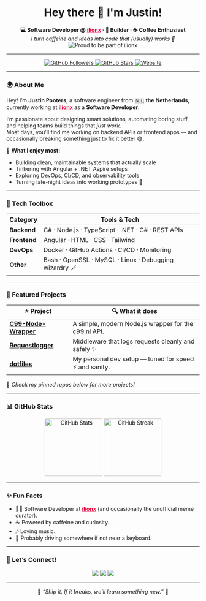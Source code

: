 <h1 align="center">Hey there 👋 I'm Justin!</h1>

<p align="center">
  <b>💻 Software Developer @ <a href="https://www.ilionx.com" target="_blank" style="color:#E8003D;font-weight:bold;">ilionx</a> · 🧠 Builder · ☕ Coffee Enthusiast</b><br>
  <em>I turn caffeine and ideas into code that (usually) works 🎯</em>
  <img src="https://img.shields.io/badge/❤️%20Proud%20to%20be%20part%20of%20ilionx-E8003D?style=for-the-badge" alt="Proud to be part of ilionx" />
</p>

---

<p align="center">
  <a href="https://github.com/justinpooters">
    <img src="https://img.shields.io/github/followers/justinpooters?label=Followers&style=social" alt="GitHub Followers" />
  </a>
  <a href="https://github.com/justinpooters?tab=repositories">
    <img src="https://img.shields.io/github/stars/justinpooters?label=Stars&style=social" alt="GitHub Stars" />
  </a>
  <a href="https://justinp.dev">
    <img src="https://img.shields.io/badge/🌐%20Website-justinp.dev-blue?style=flat&logo=google-chrome&logoColor=white" alt="Website" />
  </a>
</p>

---

### 🌍 About Me

Hey! I’m **Justin Pooters**, a software engineer from 🇳🇱 **the Netherlands**, currently working at <a href="https://www.ilionx.com" style="color:#E8003D;font-weight:bold;">ilionx</a> as a **Software Developer**.  

I’m passionate about designing smart solutions, automating boring stuff, and helping teams build things that *just work*.  
Most days, you’ll find me working on backend APIs or frontend apps — and occasionally breaking something just to fix it better 😅.  

🧩 **What I enjoy most:**
- Building clean, maintainable systems that actually scale  
- Tinkering with Angular + .NET Aspire setups  
- Exploring DevOps, CI/CD, and observability tools  
- Turning late-night ideas into working prototypes 🚀  

---

### 🧠 Tech Toolbox

| Category | Tools & Tech |
|-----------|---------------|
| **Backend** | C# · Node.js · TypeScript · .NET · C# · REST APIs |
| **Frontend** | Angular · HTML · CSS · Tailwind |
| **DevOps** | Docker · GitHub Actions · CI/CD · Monitoring |
| **Other** | Bash · OpenSSL · MySQL · Linux · Debugging wizardry 🪄 |

---

### 🚀 Featured Projects

| ⭐ Project | 🔍 What it does |
|------------|----------------|
| [**C99-Node-Wrapper**](https://github.com/justinpooters/C99-Node-Wrapper) | A simple, modern Node.js wrapper for the c99.nl API. |
| [**Requestlogger**](https://github.com/justinpooters/Requestlogger) | Middleware that logs requests cleanly and safely ✨ |
| [**dotfiles**](https://github.com/justinpooters/dotfiles) | My personal dev setup — tuned for speed ⚡ and sanity. |

🧩 *Check my pinned repos below for more projects!*

---

### 📊 GitHub Stats

<p align="center">
  <img height="150" src="https://github-readme-stats.vercel.app/api?username=justinpooters&show_icons=true&theme=tokyonight&hide_border=true" alt="GitHub Stats" />
  <img height="150" src="https://github-readme-streak-stats.herokuapp.com/?user=justinpooters&theme=tokyonight&hide_border=true" alt="GitHub Streak" />
</p>

---

### ✨ Fun Facts

- 🧑‍💻 Software Developer at <a href="https://www.ilionx.com" style="color:#E8003D;font-weight:bold;">ilionx</a> (and occasionally the unofficial meme curator).  
- ☕ Powered by caffeine and curiosity.  
- 🎶 Loving music.  
- 🚗 Probably driving somewhere if not near a keyboard.  

---

### 🤝 Let’s Connect!

<p align="center">
  <a href="https://justinp.dev"><img src="https://img.shields.io/badge/Website-justinp.dev-blue?style=for-the-badge&logo=google-chrome&logoColor=white" /></a>
  <a href="https://x.com/justinpooters"><img src="https://img.shields.io/badge/Twitter-@justinpooters-1DA1F2?style=for-the-badge&logo=twitter&logoColor=white" /></a>
  <a href="https://www.linkedin.com/in/justinpooters/"><img src="https://img.shields.io/badge/LinkedIn-Justin%20Pooters-blue?style=for-the-badge&logo=linkedin" /></a>
</p>

---

<p align="center">
  💬 <em>“Ship it. If it breaks, we’ll learn something new.”</em> 🚀
</p>
